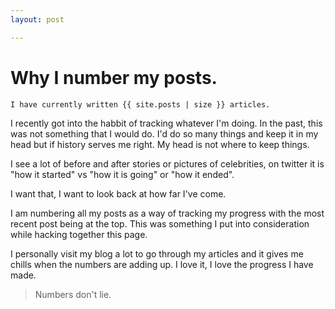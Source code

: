 ```yaml
---
layout: post

---
```


# Why I number my posts.

```
I have currently written {{ site.posts | size }} articles.
```

I recently got into the habbit of tracking whatever I'm doing. In the past, this was not something that I would do. I'd do so many things and keep it in my head but if history serves me right. My head is not where to keep things.

I see a lot of before and after stories or pictures of celebrities, on twitter it is "how it started" vs "how it is going" or "how it ended".

I want that, I want to look back at how far I've come. 

I am numbering all my posts as a way of tracking my progress with the most recent post being at the top. This was something I put into consideration while hacking together this page.

I personally visit my blog a lot to go through my articles and it gives me chills when the numbers are adding up. I love it, I love the progress I have made.

> Numbers don't lie.
